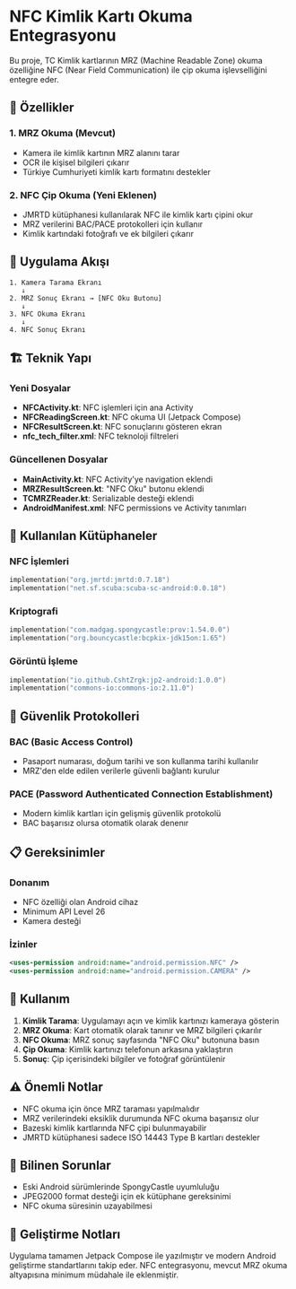 # NFC Kimlik Kartı Okuma Entegrasyonu

Bu proje, TC Kimlik kartlarının MRZ (Machine Readable Zone) okuma özelliğine NFC (Near Field Communication) ile çip okuma işlevselliğini entegre eder.

## 🚀 Özellikler

### 1. MRZ Okuma (Mevcut)
- Kamera ile kimlik kartının MRZ alanını tarar
- OCR ile kişisel bilgileri çıkarır
- Türkiye Cumhuriyeti kimlik kartı formatını destekler

### 2. NFC Çip Okuma (Yeni Eklenen)
- JMRTD kütüphanesi kullanılarak NFC ile kimlik kartı çipini okur
- MRZ verilerini BAC/PACE protokolleri için kullanır
- Kimlik kartındaki fotoğrafı ve ek bilgileri çıkarır

## 📱 Uygulama Akışı

```
1. Kamera Tarama Ekranı
   ↓
2. MRZ Sonuç Ekranı → [NFC Oku Butonu]
   ↓
3. NFC Okuma Ekranı
   ↓
4. NFC Sonuç Ekranı
```

## 🏗️ Teknik Yapı

### Yeni Dosyalar
- **NFCActivity.kt**: NFC işlemleri için ana Activity
- **NFCReadingScreen.kt**: NFC okuma UI (Jetpack Compose)
- **NFCResultScreen.kt**: NFC sonuçlarını gösteren ekran
- **nfc_tech_filter.xml**: NFC teknoloji filtreleri

### Güncellenen Dosyalar
- **MainActivity.kt**: NFC Activity'ye navigation eklendi
- **MRZResultScreen.kt**: "NFC Oku" butonu eklendi
- **TCMRZReader.kt**: Serializable desteği eklendi
- **AndroidManifest.xml**: NFC permissions ve Activity tanımları

## 🔧 Kullanılan Kütüphaneler

### NFC İşlemleri
```kotlin
implementation("org.jmrtd:jmrtd:0.7.18")
implementation("net.sf.scuba:scuba-sc-android:0.0.18")
```

### Kriptografi
```kotlin
implementation("com.madgag.spongycastle:prov:1.54.0.0")
implementation("org.bouncycastle:bcpkix-jdk15on:1.65")
```

### Görüntü İşleme
```kotlin
implementation("io.github.CshtZrgk:jp2-android:1.0.0")
implementation("commons-io:commons-io:2.11.0")
```

## 🔐 Güvenlik Protokolleri

### BAC (Basic Access Control)
- Pasaport numarası, doğum tarihi ve son kullanma tarihi kullanılır
- MRZ'den elde edilen verilerle güvenli bağlantı kurulur

### PACE (Password Authenticated Connection Establishment)
- Modern kimlik kartları için gelişmiş güvenlik protokolü
- BAC başarısız olursa otomatik olarak denenır

## 📋 Gereksinimler

### Donanım
- NFC özelliği olan Android cihaz
- Minimum API Level 26
- Kamera desteği

### İzinler
```xml
<uses-permission android:name="android.permission.NFC" />
<uses-permission android:name="android.permission.CAMERA" />
```

## 🎯 Kullanım

1. **Kimlik Tarama**: Uygulamayı açın ve kimlik kartınızı kameraya gösterin
2. **MRZ Okuma**: Kart otomatik olarak tanınır ve MRZ bilgileri çıkarılır
3. **NFC Okuma**: MRZ sonuç sayfasında "NFC Oku" butonuna basın
4. **Çip Okuma**: Kimlik kartınızı telefonun arkasına yaklaştırın
5. **Sonuç**: Çip içerisindeki bilgiler ve fotoğraf görüntülenir

## ⚠️ Önemli Notlar

- NFC okuma için önce MRZ taraması yapılmalıdır
- MRZ verilerindeki eksiklik durumunda NFC okuma başarısız olur
- Bazeski kimlik kartlarında NFC çipi bulunmayabilir
- JMRTD kütüphanesi sadece ISO 14443 Type B kartları destekler

## 🐛 Bilinen Sorunlar

- Eski Android sürümlerinde SpongyCastle uyumluluğu
- JPEG2000 format desteği için ek kütüphane gereksinimi
- NFC okuma süresinin uzayabilmesi

## 🔄 Geliştirme Notları

Uygulama tamamen Jetpack Compose ile yazılmıştır ve modern Android geliştirme standartlarını takip eder. NFC entegrasyonu, mevcut MRZ okuma altyapısına minimum müdahale ile eklenmiştir.